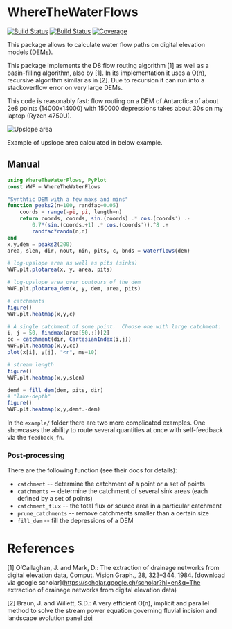 # WhereTheWaterFlows

[![Build Status](https://github.com/mauro3/WhereTheWaterFlows.jl/workflows/CI/badge.svg)](https://github.com/mauro3/WhereTheWaterFlows.jl/actions)
[![Build Status](https://ci.appveyor.com/api/projects/status/github/mauro3/WhereTheWaterFlows.jl?svg=true)](https://ci.appveyor.com/project/mauro3/WhereTheWaterFlows-jl)
[![Coverage](https://codecov.io/gh/mauro3/WhereTheWaterFlows.jl/branch/master/graph/badge.svg)](https://codecov.io/gh/mauro3/WhereTheWaterFlows.jl)

This package allows to calculate water flow paths on digital elevation models (DEMs).

This package implements the D8 flow routing algorithm [1] as well as a
basin-filling algorithm, also by [1].  In its implementation it uses a
O(n), recursive algorithm similar as in [2].  Due to recursion it can run
into a stackoverflow error on very large DEMs.

This code is reasonably fast: flow routing on a DEM of Antarctica of
about 2e8 points (14000x14000) with 150000 depressions takes about 30s
on my laptop (Ryzen 4750U).

![Upslope area](https://user-images.githubusercontent.com/4098145/67853636-e319b880-fb06-11e9-933d-9f55ace99ce1.png)

Example of upslope area calculated in below example.

## Manual

```julia
using WhereTheWaterFlows, PyPlot
const WWF = WhereTheWaterFlows

"Synthtic DEM with a few maxs and mins"
function peaks2(n=100, randfac=0.05)
    coords = range(-pi, pi, length=n)
    return coords, coords, sin.(coords) .* cos.(coords') .-
        0.7*(sin.(coords.+1) .* cos.(coords')).^8 .+
        randfac*randn(n,n)
end
x,y,dem = peaks2(200)
area, slen, dir, nout, nin, pits, c, bnds = waterflows(dem)

# log-upslope area as well as pits (sinks)
WWF.plt.plotarea(x, y, area, pits)

# log-upslope area over contours of the dem
WWF.plt.plotarea_dem(x, y, dem, area, pits)

# catchments
figure()
WWF.plt.heatmap(x,y,c)

# A single catchment of some point.  Choose one with large catchment:
i, j = 50, findmax(area[50,:])[2]
cc = catchment(dir, CartesianIndex(i,j))
WWF.plt.heatmap(x,y,cc)
plot(x[i], y[j], "<r", ms=10)

# stream length
figure()
WWF.plt.heatmap(x,y,slen)

demf = fill_dem(dem, pits, dir)
# "lake-depth"
figure()
WWF.plt.heatmap(x,y,demf.-dem)
```

In the `example/` folder there are two more complicated examples.  One
showcases the ability to route several quantities at once with
self-feedback via the `feedback_fn`.

### Post-processing

There are the following function (see their docs for details):
- `catchment` -- determine the catchment of a point or a set of points
- `catchments` -- determine the catchment of several sink areas (each
  defined by a set of points)
- `catchment_flux` -- the total flux or source area in a particular catchment
- `prune_catchments` -- remove catchments smaller than a certain size
- `fill_dem` -- fill the depressions of a DEM

# References
[1] O’Callaghan, J. and Mark, D.: The extraction of drainage networks
    from digital elevation data, Comput. Vision Graph., 28, 323–344,
    1984. [download via google scholar](https://scholar.google.ch/scholar?hl=en&q=The extraction of drainage networks from digital elevation data)

[2] Braun, J. and Willett, S.D.: A very efficient O(n), implicit and
    parallel method to solve the stream power equation governing
    fluvial incision and landscape evolution
    panel [doi](https://doi.org/10.1016/j.geomorph.2012.10.008)

